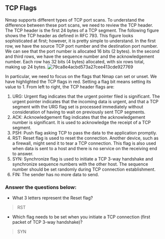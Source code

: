 ## TCP Flags ##
Nmap supports different types of TCP port scans. To understand the difference between these port scans, we need to review the TCP header. The TCP header is the first 24 bytes of a TCP segment. The following figure shows the TCP header as defined in RFC 793. This figure looks sophisticated at first; however, it is pretty simple to understand. In the first row, we have the source TCP port number and the destination port number. We can see that the port number is allocated 16 bits (2 bytes). In the second and third rows, we have the sequence number and the acknowledgement number. Each row has 32 bits (4 bytes) allocated, with six rows total, making up 24 bytes.
![79ca8e4acbd573a27cee413cde927769](https://github.com/Taukir1515/Nmap/assets/65533124/8f09244a-04ea-4bb5-8e78-76a5a4b90ad4)



In particular, we need to focus on the flags that Nmap can set or unset. We have highlighted the TCP flags in red. Setting a flag bit means setting its value to 1. From left to right, the TCP header flags are:

1. URG: Urgent flag indicates that the urgent pointer filed is significant. The urgent pointer indicates that the incoming data is urgent, and that a TCP segment with the URG flag set is processed immediately without consideration of having to wait on previously sent TCP segments.
2. ACK: Acknowledgement flag indicates that the acknowledgement number is significant. It is used to acknowledge the receipt of a TCP segment.
3. PSH: Push flag asking TCP to pass the data to the application promptly.
4. RST: Reset flag is used to reset the connection. Another device, such as a firewall, might send it to tear a TCP connection. This flag is also used when data is sent to a host and there is no service on the receiving end to answer.
5. SYN: Synchronize flag is used to initiate a TCP 3-way handshake and synchronize sequence numbers with the other host. The sequence number should be set randomly during TCP connection establishment.
6. FIN: The sender has no more data to send.

### Answer the questions below:

- What 3 letters represent the Reset flag?
> RST

- Which flag needs to be set when you initiate a TCP connection (first packet of TCP 3-way handshake)?
> SYN
